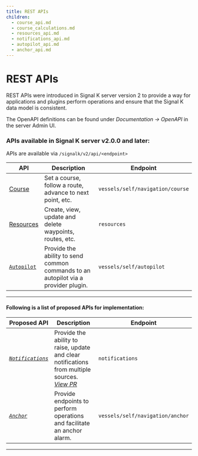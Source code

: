 ```yaml
---
title: REST APIs
children:
  - course_api.md
  - course_calculations.md
  - resources_api.md
  - notifications_api.md
  - autopilot_api.md
  - anchor_api.md
---
```


# REST APIs

REST APIs were introduced in Signal K server version 2 to provide a way for applications and plugins perform operations and ensure that the Signal K data model is consistent.

The OpenAPI definitions can be found under _Documentation -> OpenAPI_ in the server Admin UI.


### APIs available in Signal K server v2.0.0 and later:

APIs are available via `/signalk/v2/api/<endpoint>`

| API | Description | Endpoint |
|---        |---            |---          |
| [Course](./course_api.md)  | Set a course, follow a route, advance to next point, etc.  | `vessels/self/navigation/course` |
| [Resources](./resources_api.md) | Create, view, update and delete waypoints, routes, etc. | `resources` |
| [`Autopilot`](./autopilot_api.md)  | Provide the ability to send common commands to an autopilot via a provider plugin. | `vessels/self/autopilot` |

---


#### Following is a list of proposed APIs for implementation:


| Proposed API       | Description | Endpoint    |
|---        |---            |---          |
| _[`Notifications`](notifications_api.md)_ | Provide the ability to raise, update and clear notifications from multiple sources. _[View PR](https://github.com/SignalK/signalk-server/pull/1560)_| `notifications` |
| _[`Anchor`](./anchor_api.md)_  | Provide endpoints to perform operations and facilitate an anchor alarm. | `vessels/self/navigation/anchor` |

---

